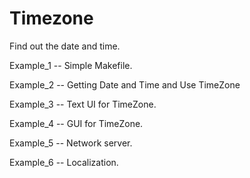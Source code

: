 Timezone
========
Find out the date and time.

Example_1 -- Simple Makefile.

Example_2 -- Getting Date and Time and Use TimeZone 

Example_3 -- Text UI for TimeZone.

Example_4 -- GUI for TimeZone.

Example_5 -- Network server.

Example_6 -- Localization.
